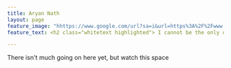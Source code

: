 ```yaml
---
title: Aryan Nath
layout: page
feature_image: "hhttps://www.google.com/url?sa=i&url=https%3A%2F%2Fwww.pinterest.com%2Fpin%2F251568329158828869%2F&psig=AOvVaw0U3lUC61U4qQvS6pAIh2b5&ust=1610382169459000&source=images&cd=vfe&ved=0CAIQjRxqFwoTCIi0jMCYk-4CFQAAAAAdAAAAABAD"
feature_text: <h2 class="whitetext highlighted"> I cannot be the only one who thinks we are in a simulation </h2>

---
```


There isn't much going on here yet, but watch this space
